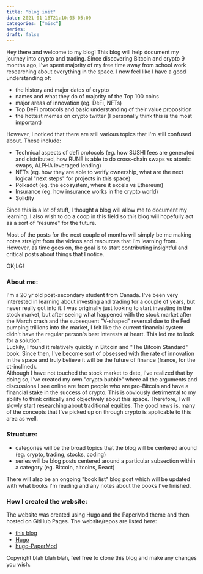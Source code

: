 ```yaml
---
title: "blog init"
date: 2021-01-16T21:10:05-05:00
categories: ["misc"]
series:
draft: false
---
```

Hey there and welcome to my blog! This blog will help document my journey into crypto and trading. Since discovering Bitcoin and crypto 9 months ago, I've spent majority of my free time away from school work researching about everything in the space. I now feel like I have a good understanding of: 
- the history and major dates of crypto
- names and what they do of majority of the Top 100 coins  
- major areas of innovation (eg. DeFi, NFTs)
- Top DeFi protocols and basic understanding of their value proposition
- the hottest memes on crypto twitter (I personally think this is the most important)

However, I noticed that there are still various topics that I'm still confused about. These include: 
- Technical aspects of defi protocols (eg. how SUSHI fees are generated and distributed, how RUNE is able to do cross-chain swaps vs atomic swaps, ALPHA leveraged lending)
- NFTs (eg. how they are able to verify ownership, what are the next logical "next steps" for projects in this space)
- Polkadot (eg. the ecosystem, where it excels vs Ethereum)
- Insurance (eg. how insurance works in the crypto world)
- Solidity

Since this is a lot of stuff, I thought a blog will allow me to document my learning. I also wish to do a coop in this field so this blog will hopefully act as a sort of "resume" for the future. 

Most of the posts for the next couple of months will simply be me making notes straight from the videos and resources that I'm learning from. However, as time goes on, the goal is to start contributing insightful and critical posts about things that I notice. 

OK;LG!

### About me:  
I'm a 20 yr old post-secondary student from Canada. I've been very interested in learning about investing and trading for a couple of years, but never really got into it. I was originally just looking to start investing in the stock market, but after seeing what happened with the stock market after the March crash and the subsequent "V-shaped" reversal due to the Fed pumping trillions into the market, I felt like the current financial system didn't have the regular person's best interests at heart. This led me to look for a solution.    
Luckily, I found it relatively quickly in Bitcoin and "The Bitcoin Standard" book. Since then, I've become sort of obsessed with the rate of innovation in the space and truly believe it will be the future of finance (france, for the ct-inclined).  
Although I have not touched the stock market to date, I've realized that by doing so, I've created my own "crypto bubble" where all the arguments and discussions I see online are from people who are pro-Bitcoin and have a financial stake in the success of crypto. This is obviously detrimental to my ability to think critically and objectively about this space. Therefore, I will slowly start researching about traditional equities. The good news is, many of the concepts that I've picked up on through crypto is applicable to this area as well. 

### Structure: 
- categories will be the broad topics that the blog will be centered around (eg. crypto, trading, stocks, coding)
- series will be blog posts centered around a particular subsection within a category (eg. Bitcoin, altcoins, React)

There will also be an ongoing "book list" blog post which will be updated with what books I'm reading and any notes about the books I've finished. 

### How I created the website: 
The website was created using Hugo and the PaperMod theme and then hosted on GitHub Pages. The website/repos are listed here: 
- [this blog](https://github.com/da-wg/myBlog)
- [Hugo](https://gohugo.io/)
- [hugo-PaperMod](https://github.com/adityatelange/hugo-PaperMod)

Copyright blah blah blah, feel free to clone this blog and make any changes you wish. 

